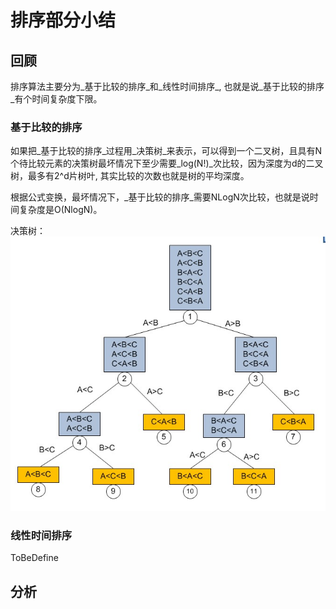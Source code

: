 # 排序部分小结

## 回顾
排序算法主要分为_基于比较的排序_和_线性时间排序_, 也就是说_基于比较的排序_有个时间复杂度下限。

### 基于比较的排序
如果把_基于比较的排序_过程用_决策树_来表示，可以得到一个二叉树，且具有N个待比较元素的决策树最坏情况下至少需要_log(N!)_次比较，因为深度为d的二叉树，最多有2^d片树叶, 其实比较的次数也就是树的平均深度。

根据公式变换，最坏情况下，_基于比较的排序_需要NLogN次比较，也就是说时间复杂度是O(NlogN)。

决策树：
![决策树](https://github.com/jing4seven/algorithm/blob/master/res/images/decision.tree.jpg)

### 线性时间排序

ToBeDefine

## 分析
